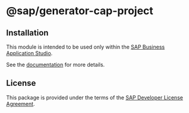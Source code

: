 # @sap/generator-cap-project





## Installation
This module is intended to be used only within the [SAP Business Application Studio](https://help.sap.com/viewer/c8f199cdcb7b48f2adc1bb3ec44e4dc4/Trial/en-US/8f46c6e6f86641cc900871c903761fd4.html).

See the [documentation](https://cap.cloud.sap/) for more details.

## License
This package is provided under the terms of the [SAP Developer License Agreement](https://tools.hana.ondemand.com/developer-license-3_1.txt).
